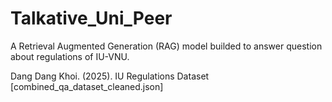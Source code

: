 # Talkative_Uni_Peer
A Retrieval Augmented Generation (RAG) model builded to answer question about regulations of IU-VNU.

Dang Dang Khoi. (2025). IU Regulations Dataset [combined_qa_dataset_cleaned.json]
